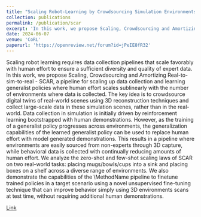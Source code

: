 ```yaml
---
title: "Scaling Robot-Learning by Crowdsourcing Simulation Environments"
collection: publications
permalink: /publication/scar
excerpt: 'In this work, we propose Scaling, Crowdsourcing and Amortizing Real-to-sim-to-real - SCAR, a pipeline for scaling up data collection and learning generalist policies where human effort scales sublinearly with the number of environments where data is collected. The key idea is to crowdsource digital twins of real-world scenes using 3D reconstruction techniques and collect large-scale data in these simulation scenes, rather than in the real-world. Data collection in simulation is initially driven by reinforcement learning bootstrapped with human demonstrations.'
date: 2024-06-07
venue: 'CoRL'
paperurl: 'https://openreview.net/forum?id=jPeIE8fR32'
---
```

Scaling robot learning requires data collection pipelines that scale favorably with human effort to ensure a sufficient diversity and quality of expert data. In this work, we propose Scaling, Crowdsourcing and Amortizing Real-to-sim-to-real - SCAR, a pipeline for scaling up data collection and learning generalist policies where human effort scales sublinearly with the number of environments where data is collected. The key idea is to crowdsource digital twins of real-world scenes using 3D reconstruction techniques and collect large-scale data in these simulation scenes, rather than in the real-world. Data collection in simulation is initially driven by reinforcement learning bootstrapped with human demonstrations. However, as the training of a generalist policy progresses across environments, the generalization capabilities of the learned generalist policy can be used to replace human effort with model generated demonstrations. This results in a pipeline where environments are easily sourced from non-experts through 3D capture, while behavioral data is collected with continually reducing amounts of human effort. We analyze the zero-shot and few-shot scaling laws of SCAR on two real-world tasks: placing mugs/bowls/cups into a sink and placing boxes on a shelf across a diverse range of environments. We also demonstrate the capabilities of the \MethodName pipeline to finetune trained policies in a target scenario using a novel unsupervised fine-tuning technique that can improve behavior simply using 3D environments scans at test time, without requiring additional human demonstrations.

[Link](http://academicpages.github.io/files/paper1.pdf)